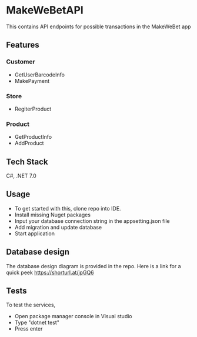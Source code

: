 # MakeWeBetAPI

This contains API endpoints for possible transactions in the MakeWeBet app

## Features
### Customer
* GetUserBarcodeInfo
* MakePayment

### Store
* RegiterProduct

### Product
* GetProductInfo
* AddProduct

## Tech Stack
C#, .NET 7.0

## Usage
* To get started with this, clone repo into IDE.
* Install missing Nuget packages
* Input your database connection string in the appsetting.json file
* Add migration and update database
* Start application

## Database design
The database design diagram is provided in the repo. Here is a link for a quick peek
https://shorturl.at/jpGQ6

## Tests
To test the services, 
* Open package manager console in Visual studio
* Type "dotnet test"
* Press enter
